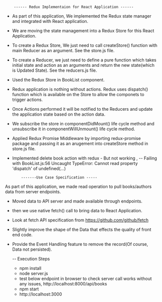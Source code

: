         ------ Redux Implementaion for React Application ------
- As part of this application, We implemented the Redux state manager and integrated with React application.
- We are moving the state management into a Redux Store for this React Application.
- To create a Redux Store, We just need to call createStore() function with main Reducer as an argument. See the store.js file.

- To create a Reducer, we just need to define a pure function which takes initial state and action as an arguments and return the new state(which is Updated State). See the reducers.js file.

- Used the Redux Store in BookList component.

- Redux application is nothing without actions. Redux uses dispatch() function which is available on the Store to allow the componets to trigger actions.

- Once Actions performed it will be notified to the Reducers and update the application state based on the action data.

- We subscribe the store in componentDidMount() life cycle method and unsubscribe it in componentWillUnmount() life cycle method.

- Applied Redux Promise Middleware by importing redux-promise package and passing it as an arugement into createStore method in store.js file.

- Implemented delete book action with redux - But not working ,
    -- Failing with
    BookList.js:56 Uncaught TypeError: Cannot read property 'dispatch' of undefined(…)


          -------Use Case Specification -----
As part of this application, we made read operation to pull books/authors data from server endpoints.
- Moved data to API server and made available through endpoints.
- then we use native fetch() call to bring data to React Application.
- Look at fetch API specification from https://github.com/github/fetch
- Slightly improve the shape of the Data that effects the quality of front end code.
- Provide the Event Handling feature to remove the record(Of course, Data not persisted).

  -- Execution Steps
    - npm install
    - node server.js
    - test below endpoint in browser to check server call works without any issues, http://localhost:8000/api/books
    - npm start
    - http://localhost:3000
